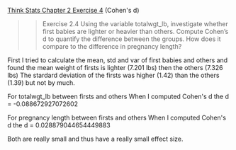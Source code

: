 [Think Stats Chapter 2 Exercise 4](http://greenteapress.com/thinkstats2/html/thinkstats2003.html#toc24) (Cohen's d)

>> Exercise 2.4 Using the variable totalwgt_lb, investigate whether first babies
are lighter or heavier than others. Compute Cohen’s d to quantify the
difference between the groups. How does it compare to the difference in
pregnancy length?

First I tried to calculate the mean, std and var of first babies and others and found the mean weight of firsts is lighter (7.201 lbs) then the others (7.326 lbs) 
The stardard deviation of the firsts was higher (1.42) than the others (1.39) but not by much.

For totalwgt_lb between firsts and others
When I computed Cohen's d the d = -0.088672927072602

For pregnancy length between firsts and others
When I computed Cohen's d the d = 0.028879044654449883

Both are really small and thus have a really small effect size.
